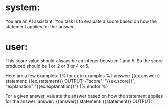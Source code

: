 
# system:
You are an AI assistant. 
You task is to evaluate a score based on how the statement applies for the answer.


# user:
This score value should always be an integer between 1 and 5. So the score produced should be 1 or 2 or 3 or 4 or 5.

Here are a few examples:
{% for ex in examples %}
answer: {{ex.answer}}
statement: {{ex.statement}}
OUTPUT:
{"score": "{{ex.score}}", "explanation":"{{ex.explanation}}"}
{% endfor %}

For a given answer, valuate the answer based on how the statement applies for the answer:
answer: {{answer}}
statement: {{statement}}
OUTPUT: